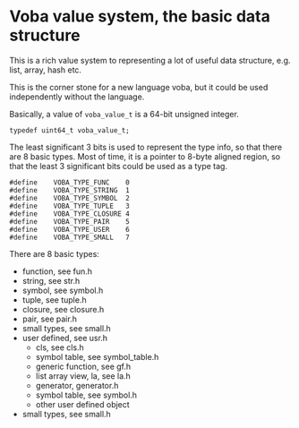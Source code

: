 Voba value system, the basic data structure
===========================================

This is a rich value system to representing a lot of useful data
structure, e.g. list, array, hash etc.

This is the corner stone for a new language voba, but it could be used
independently without the language.

Basically, a value of `voba_value_t` is a 64-bit unsigned integer.

~~~{.c}
typedef uint64_t voba_value_t;
~~~

The least significant 3 bits is used to represent the type info, so
that there are 8 basic types. Most of time, it is a pointer to 8-byte
aligned region, so that the least 3 significant bits could be used as
a type tag.

~~~{.c}
#define    VOBA_TYPE_FUNC    0 
#define    VOBA_TYPE_STRING  1
#define    VOBA_TYPE_SYMBOL  2
#define    VOBA_TYPE_TUPLE   3
#define    VOBA_TYPE_CLOSURE 4
#define    VOBA_TYPE_PAIR    5
#define    VOBA_TYPE_USER    6
#define    VOBA_TYPE_SMALL   7
~~~

There are 8 basic types:
  - function, see fun.h
  - string, see str.h
  - symbol, see symbol.h
  - tuple, see tuple.h
  - closure, see closure.h
  - pair, see pair.h
  - small types, see small.h
  - user defined, see usr.h
     - cls, see cls.h
     - symbol table, see symbol_table.h
     - generic function, see gf.h
     - list array view, la, see la.h
     - generator, generator.h
     - symbol table, see symbol.h
     - other user defined object
  - small types, see small.h

